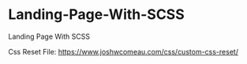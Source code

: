 # Landing-Page-With-SCSS
Landing Page With SCSS

Css Reset File:
https://www.joshwcomeau.com/css/custom-css-reset/
